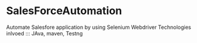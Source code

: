 # SalesForceAutomation
Automate Salesfore application by using Selenium Webdriver Technologies inlvoed ::: JAva, maven, Testng
